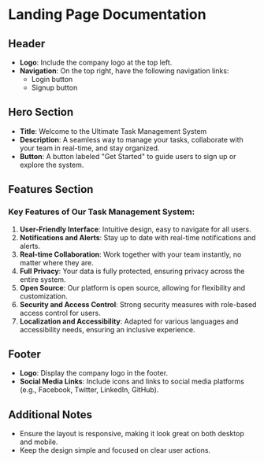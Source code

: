 # Landing Page Documentation

## Header
- **Logo**: Include the company logo at the top left.
- **Navigation**: On the top right, have the following navigation links:
  - Login button
  - Signup button

## Hero Section
- **Title**: Welcome to the Ultimate Task Management System
- **Description**: A seamless way to manage your tasks, collaborate with your team in real-time, and stay organized.
- **Button**: A button labeled "Get Started" to guide users to sign up or explore the system.

## Features Section
### Key Features of Our Task Management System:
1. **User-Friendly Interface**: Intuitive design, easy to navigate for all users.
2. **Notifications and Alerts**: Stay up to date with real-time notifications and alerts.
3. **Real-time Collaboration**: Work together with your team instantly, no matter where they are.
4. **Full Privacy**: Your data is fully protected, ensuring privacy across the entire system.
5. **Open Source**: Our platform is open source, allowing for flexibility and customization.
6. **Security and Access Control**: Strong security measures with role-based access control for users.
7. **Localization and Accessibility**: Adapted for various languages and accessibility needs, ensuring an inclusive experience.

## Footer
- **Logo**: Display the company logo in the footer.
- **Social Media Links**: Include icons and links to social media platforms (e.g., Facebook, Twitter, LinkedIn, GitHub).

## Additional Notes
- Ensure the layout is responsive, making it look great on both desktop and mobile.
- Keep the design simple and focused on clear user actions.

